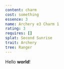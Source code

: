 ```yaml
---
content: charm
cost: something
essence: 3
name: Archery e3 Charm 1
rating: 3
requires: []
splat: Second Sunrise
trait: Archery
tree: Ranger
---
```


Hello **world**!
